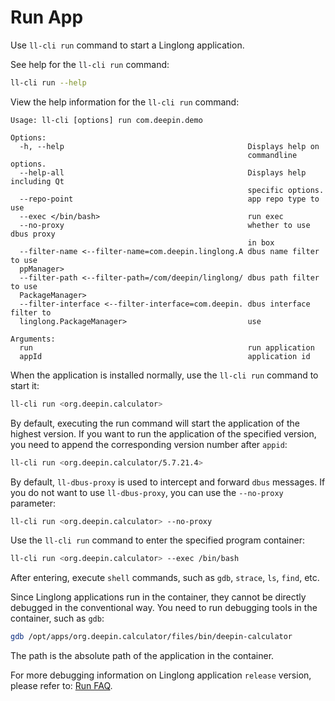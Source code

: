 # Run App

Use `ll-cli run` command to start a Linglong application.

See help for the `ll-cli run` command:

```bash
ll-cli run --help
```

View the help information for the `ll-cli run` command:

```text
Usage: ll-cli [options] run com.deepin.demo

Options:
  -h, --help                                         Displays help on
                                                     commandline options.
  --help-all                                         Displays help including Qt
                                                     specific options.
  --repo-point                                       app repo type to use
  --exec </bin/bash>                                 run exec
  --no-proxy                                         whether to use dbus proxy
                                                     in box
  --filter-name <--filter-name=com.deepin.linglong.A dbus name filter to use
  ppManager>
  --filter-path <--filter-path=/com/deepin/linglong/ dbus path filter to use
  PackageManager>
  --filter-interface <--filter-interface=com.deepin. dbus interface filter to
  linglong.PackageManager>                           use

Arguments:
  run                                                run application
  appId                                              application id
```

When the application is installed normally, use the `ll-cli run` command to start it:

```bash
ll-cli run <org.deepin.calculator>
```

By default, executing the run command will start the application of the highest version. If you want to run the application of the specified version, you need to append the corresponding version number after `appid`:

```bash
ll-cli run <org.deepin.calculator/5.7.21.4>
```

By default, `ll-dbus-proxy` is used to intercept and forward `dbus` messages. If you do not want to use `ll-dbus-proxy`, you can use the `--no-proxy` parameter:

```bash
ll-cli run <org.deepin.calculator> --no-proxy
```

Use the `ll-cli run` command to enter the specified program container:

```bash
ll-cli run <org.deepin.calculator> --exec /bin/bash
```

After entering, execute `shell` commands, such as `gdb`, `strace`, `ls`, `find`, etc.

Since Linglong applications run in the container, they cannot be directly debugged in the conventional way. You need to run debugging tools in the container, such as `gdb`:

```bash
gdb /opt/apps/org.deepin.calculator/files/bin/deepin-calculator
```

The path is the absolute path of the application in the container.

For more debugging information on Linglong application `release` version, please refer to: [Run FAQ](../debug/faq.md).
